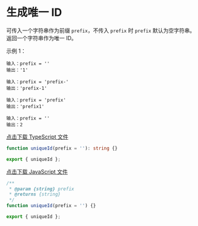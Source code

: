 # 生成唯一 ID

可传入一个字符串作为前缀 `prefix`，不传入 `prefix` 时 `prefix` 默认为空字符串。返回一个字符串作为唯一 ID。

示例 1：

```text
输入：prefix = ''
输出：'1'

输入：prefix = 'prefix-'
输出：'prefix-1'

输入：prefix = 'prefix'
输出：'prefix1'

输入：prefix = ''
输出：2
```

<a href="./index.ts" download="unique-id">点击下载 TypeScript 文件</a>

```typescript
function uniqueId(prefix = ''): string {}

export { uniqueId };
```

<a href="./index.js" download="unique-id">点击下载 JavaScript 文件</a>

```javascript
/**
 * @param {string} prefix
 * @returns {string}
 */
function uniqueId(prefix = '') {}

export { uniqueId };
```
